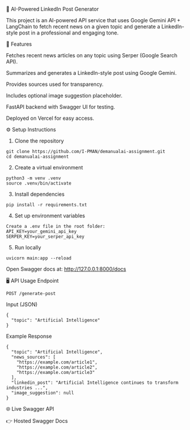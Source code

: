 🚀 AI-Powered LinkedIn Post Generator

This project is an AI-powered API service that uses Google Gemini API + LangChain to fetch recent news on a given topic and generate a LinkedIn-style post in a professional and engaging tone.

📌 Features

Fetches recent news articles on any topic using Serper (Google Search API).

Summarizes and generates a LinkedIn-style post using Google Gemini.

Provides sources used for transparency.

Includes optional image suggestion placeholder.

FastAPI backend with Swagger UI for testing.

Deployed on Vercel for easy access.

⚙️ Setup Instructions

1. Clone the repository
 ```
git clone https://github.com/I-PMAN/demanualai-assignment.git
cd demanualai-assignment
``` 
2. Create a virtual environment
```
python3 -m venv .venv
source .venv/bin/activate
```
3. Install dependencies
```
pip install -r requirements.txt
```
4. Set up environment variables
```
Create a .env file in the root folder:
API_KEY=your_gemini_api_key
SERPER_KEY=your_serper_api_key
```
5. Run locally
```
uvicorn main:app --reload
```

Open Swagger docs at: http://127.0.0.1:8000/docs

🖥️ API Usage
Endpoint
```
POST /generate-post
```

Input (JSON)
```
{
  "topic": "Artificial Intelligence"
}
```

Example Response
```
{
  "topic": "Artificial Intelligence",
  "news_sources": [
    "https://example.com/article1",
    "https://example.com/article2",
    "https://example.com/article3"
  ],
  "linkedin_post": "Artificial Intelligence continues to transform industries ...",
  "image_suggestion": null
}
```

🌐 Live Swagger API

👉 Hosted Swagger Docs
